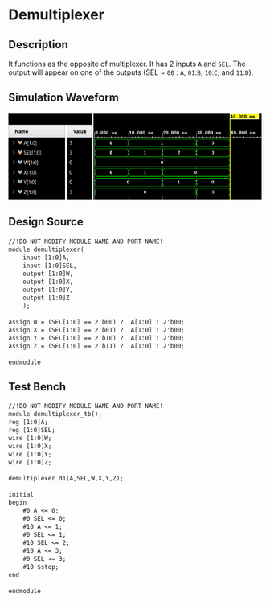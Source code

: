 # Demultiplexer

## Description

It functions as the opposite of multiplexer. It has 2 inputs `A` and `SEL`. The output will appear on one of the outputs (SEL = `00` : `A`, `01`:`B`, `10`:`C`, and `11`:`D`).

## Simulation Waveform
![Figure 1: Testbench Results](https://github.com/TomPiccio/DSL_2024/blob/main/HW02/HW02-3-Demultiplexer/Demultiplexer_Results.png)

## Design Source

```
//!DO NOT MODIFY MODULE NAME AND PORT NAME!
module demultiplexer(
    input [1:0]A,
    input [1:0]SEL,
    output [1:0]W,
    output [1:0]X,
    output [1:0]Y,
    output [1:0]Z
    );
    
assign W = (SEL[1:0] == 2'b00) ?  A[1:0] : 2'b00;
assign X = (SEL[1:0] == 2'b01) ?  A[1:0] : 2'b00;
assign Y = (SEL[1:0] == 2'b10) ?  A[1:0] : 2'b00;
assign Z = (SEL[1:0] == 2'b11) ?  A[1:0] : 2'b00;

endmodule
```

## Test Bench
```
//!DO NOT MODIFY MODULE NAME AND PORT NAME!
module demultiplexer_tb();
reg [1:0]A;
reg [1:0]SEL;
wire [1:0]W;
wire [1:0]X;
wire [1:0]Y;
wire [1:0]Z;

demultiplexer d1(A,SEL,W,X,Y,Z);

initial
begin
    #0 A <= 0;
    #0 SEL <= 0;
    #10 A <= 1;
    #0 SEL <= 1;
    #10 SEL <= 2;
    #10 A <= 3;
    #0 SEL <= 3;
    #10 $stop;    
end

endmodule
```
